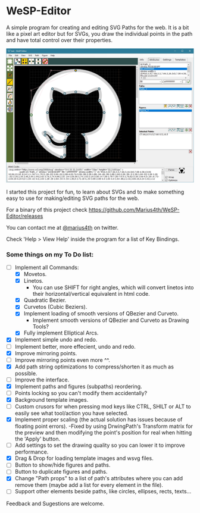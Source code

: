# WeSP-Editor
A simple program for creating and editing SVG Paths for the web. It is a bit like a pixel art editor but for SVGs, you draw the individual points in the path and have total control over their properties.

![WeSP](WeSP.jpg?raw=true "WeSP")

I started this project for fun, to learn about SVGs and to make something easy to use for making/editing SVG paths for the web.

For a binary of this project check https://github.com/Marius4th/WeSP-Editor/releases

You can contact me at [@marius4th](https://twitter.com/marius4th) on twitter.

Check 'Help > View Help' inside the program for a list of Key Bindings.

### Some things on my To Do list:

- [ ] Implement all Commands:
  - [x] Movetos.
  - [x] Linetos.
     - You can use SHIFT for right angles, which will convert linetos into their horizontal/vertical equivalent in html code.
  - [x] Quadratic Bezier.
  - [x] Curvetos (Cubic Beziers).
  - [x] Implement loading of smooth versions of QBezier and Curveto.
     - Implement smooth versions of QBezier and Curveto as Drawing Tools?
  - [x] Fully implement Elliptical Arcs.

- [x] Implement simple undo and redo.
- [ ] Implement better, more effecient, undo and redo.
- [x] Improve mirroring points.
- [ ] Improve mirroring points even more ^^.
- [x] Add path string optimizations to compress/shorten it as much as possible.
- [ ] Improve the interface.
- [x] Implement paths and figures (subpaths) reordering.
- [ ] Points locking so you can't modify them accidentally?
- [x] Background template images.
- [ ] Custom crusors for when pressing mod keys like CTRL, SHILT or ALT to easily see what tool/action you have selected.
- [x] Implement proper scaling (the actual solution has issues because of floating point errors).
  -Fixed by using DrwingPath's Transform matrix for the preview and then modifying the point's position for real when hitting the 'Apply' button.
- [ ] Add settings to set the drawing quality so you can lower it to improve performance.
- [x] Drag & Drop for loading template images and wsvg files.
- [ ] Button to show/hide figures and paths.
- [ ] Button to duplicate figures and paths.
- [x] Change "Path props" to a list of path's attributes where you can add remove them (maybe add a list for every element in the file).
- [ ] Support other elements beside paths, like circles, ellipses, rects, texts...

Feedback and Sugestions are welcome.

